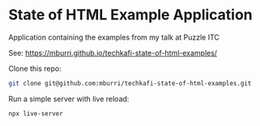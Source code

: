 # State of HTML Example Application

Application containing the examples from my talk at Puzzle ITC

See: https://mburri.github.io/techkafi-state-of-html-examples/

Clone this repo:

```bash
git clone git@github.com:mburri/techkafi-state-of-html-examples.git
```

Run a simple server with live reload:
```bash
npx live-server
```

